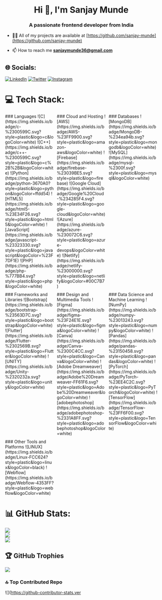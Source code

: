 <h1 align="center">Hi 👋, I'm Sanjay Munde</h1>
<h3 align="center">A passionate frontend developer from India</h3>

- 👨‍💻 All of my projects are available at [https://github.com/sanjay-munde](https://github.com/sanjay-munde)

- 📫 How to reach me **sanjaymunde36@gmail.com**

## 🌐 Socials:
[![LinkedIn](https://img.shields.io/badge/LinkedIn-%230077B5.svg?logo=linkedin&logoColor=white)](https://linkedin.com/in/sanjay-munde) [![Twitter](https://img.shields.io/badge/Twitter-%231DA1F2.svg?logo=Twitter&logoColor=white)](https://twitter.com/Sanjay_Munde_) 
[![Instagram](https://img.shields.io/badge/Instagram-%23E4405F.svg?logo=Instagram&logoColor=white)](https://instagram.com/Sanjay_Munde_) 

# 💻 Tech Stack:
<div style="display: grid; grid-template-columns: repeat(auto-fit, minmax(120px, 1fr)); gap: 10px;">
  <div>
    ### Languages
    ![C](https://img.shields.io/badge/c-%2300599C.svg?style=plastic&logo=c&logoColor=white)
    ![C++](https://img.shields.io/badge/c++-%2300599C.svg?style=plastic&logo=c%2B%2B&logoColor=white)
    ![Python](https://img.shields.io/badge/python-3670A0?style=plastic&logo=python&logoColor=ffdd54)
    ![HTML5](https://img.shields.io/badge/html5-%23E34F26.svg?style=plastic&logo=html5&logoColor=white)
    ![JavaScript](https://img.shields.io/badge/javascript-%23323330.svg?style=plastic&logo=javascript&logoColor=%23F7DF1E)
    ![PHP](https://img.shields.io/badge/php-%777BB4.svg?style=plastic&logo=php&logoColor=white)
  </div>
  <div>
    ### Cloud and Hosting
    ![AWS](https://img.shields.io/badge/AWS-%23FF9900.svg?style=plastic&logo=amazon-aws&logoColor=white)
    ![Firebase](https://img.shields.io/badge/firebase-%23039BE5.svg?style=plastic&logo=firebase)
    ![Google Cloud](https://img.shields.io/badge/Google%20Cloud-%234285F4.svg?style=plastic&logo=google-cloud&logoColor=white)
    ![Azure](https://img.shields.io/badge/azure-%230072C6.svg?style=plastic&logo=azure-devops&logoColor=white)
    ![Netlify](https://img.shields.io/badge/netlify-%23000000.svg?style=plastic&logo=netlify&logoColor=#00C7B7)
  </div>
  <div>
    ### Databases
    ![MongoDB](https://img.shields.io/badge/MongoDB-%234ea94b.svg?style=plastic&logo=mongodb&logoColor=white)
    ![MySQL](https://img.shields.io/badge/mysql-%2300f.svg?style=plastic&logo=mysql&logoColor=white)
  </div>
  <div>
    ### Frameworks and Libraries
    ![Bootstrap](https://img.shields.io/badge/bootstrap-%23563D7C.svg?style=plastic&logo=bootstrap&logoColor=white)
    ![Flutter](https://img.shields.io/badge/Flutter-%2302569B.svg?style=plastic&logo=Flutter&logoColor=white)
    ![UNITY](https://img.shields.io/badge/Unity-%2320232a.svg?style=plastic&logo=unity&logoColor=white)
  </div>
  <div>
    ### Design and Multimedia Tools
    ![Figma](https://img.shields.io/badge/figma-%23F24E1E.svg?style=plastic&logo=figma&logoColor=white)
    ![Canva](https://img.shields.io/badge/Canva-%2300C4CC.svg?style=plastic&logo=Canva&logoColor=white)
    ![Adobe Dreamweaver](https://img.shields.io/badge/Adobe%20Dreamweaver-FF61F6.svg?style=plastic&logo=Adobe%20Dreamweaver&logoColor=white)
    ![adobephotoshop](https://img.shields.io/badge/adobephotoshop-%2331A8FF.svg?style=plastic&logo=adobephotoshop&logoColor=white)
  </div>
  <div>
    ### Data Science and Machine Learning
    ![NumPy](https://img.shields.io/badge/numpy-%23013243.svg?style=plastic&logo=numpy&logoColor=white)
    ![Pandas](https://img.shields.io/badge/pandas-%23150458.svg?style=plastic&logo=pandas&logoColor=white)
    ![PyTorch](https://img.shields.io/badge/PyTorch-%23EE4C2C.svg?style=plastic&logo=PyTorch&logoColor=white)
    ![TensorFlow](https://img.shields.io/badge/TensorFlow-%23FF6F00.svg?style=plastic&logo=TensorFlow&logoColor=white)
  </div>
  <div>
    ### Other Tools and Platforms
    ![LINUX](https://img.shields.io/badge/Linux-FCC624?style=plastic&logo=linux&logoColor=black)
    ![Webflow](https://img.shields.io/badge/Webflow-4353FF?style=plastic&logo=webflow&logoColor=white)
  </div>
</div>

# 📊 GitHub Stats:
![](https://github-readme-stats.vercel.app/api?username=sanjay-munde&theme=react&hide_border=false&include_all_commits=false&count_private=false)<br/>
![](https://github-readme-streak-stats.herokuapp.com/?user=sanjay-munde&theme=react&hide_border=false)<br/>
![](https://github-readme-stats.vercel.app/api/top-langs/?username=sanjay-munde&theme=react&hide_border=false&include_all_commits=false&count_private=false&layout=compact)

## 🏆 GitHub Trophies
![](https://github-profile-trophy.vercel.app/?username=sanjay-munde&theme=dark&no-frame=false&no-bg=true&margin-w=4)

### 🔝 Top Contributed Repo
![](https://github-contributor-stats.ver
